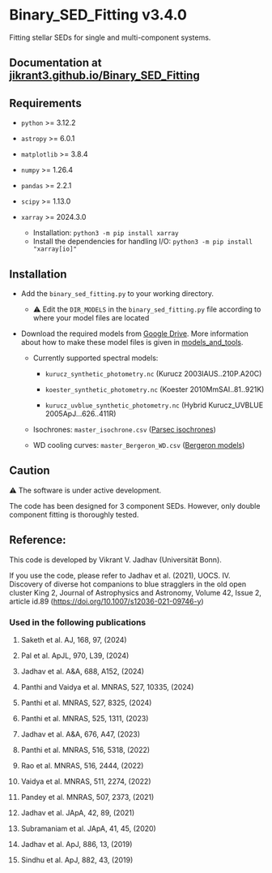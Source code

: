 # Binary_SED_Fitting v3.4.0
Fitting stellar SEDs for single and multi-component systems.

## Documentation at [jikrant3.github.io/Binary_SED_Fitting](https://jikrant3.github.io/Binary_SED_Fitting)

## Requirements
- `python` >= 3.12.2

- `astropy` >= 6.0.1

- `matplotlib` >= 3.8.4

- `numpy` >= 1.26.4

- `pandas` >= 2.2.1

- `scipy` >= 1.13.0

- `xarray` >= 2024.3.0
   - Installation: `python3 -m pip install xarray`
   - Install the dependencies for handling I/O: `python3 -m pip install "xarray[io]"`

## Installation
- Add the `binary_sed_fitting.py` to your working directory.
   - ⚠️ Edit the `DIR_MODELS` in the `binary_sed_fitting.py` file according to where your model files are located

- Download the required models from [Google Drive](https://drive.google.com/drive/folders/1UdpMiPVj-q91IpcmcLBmSXmYh_iDgwTq?usp=sharing). 
  More information about how to make these model files is given in [models_and_tools](https://github.com/jikrant3/models_and_tools/).
   
   - Currently supported spectral models:

      - `kurucz_synthetic_photometry.nc` (Kurucz 2003IAUS..210P.A20C)

      - `koester_synthetic_photometry.nc` (Koester 2010MmSAI..81..921K) 

      - `kurucz_uvblue_synthetic_photometry.nc` (Hybrid Kurucz_UVBLUE 2005ApJ...626..411R)

   - Isochrones: `master_isochrone.csv` ([Parsec isochrones](http://stev.oapd.inaf.it/cmd))

   - WD cooling curves: `master_Bergeron_WD.csv` ([Bergeron models](https://www.astro.umontreal.ca/~bergeron/CoolingModels/))

## Caution
⚠️ The software is under active development. 

The code has been designed for 3 component SEDs. 
However, only double component fitting is thoroughly tested.

## Reference:
This code is developed by Vikrant V. Jadhav (Universität Bonn). 

If you use the code, please refer to Jadhav et al. (2021), UOCS. IV. Discovery of diverse hot companions to blue stragglers in the old open cluster King 2, Journal of Astrophysics and Astronomy, Volume 42, Issue 2, article id.89 (https://doi.org/10.1007/s12036-021-09746-y)

### Used in the following publications
1. Saketh et al. AJ, 168, 97, (2024) 

1. Pal et al. ApJL, 970, L39, (2024) 

1. Jadhav et al. A&A, 688, A152, (2024) 

1. Panthi and Vaidya et al. MNRAS, 527, 10335, (2024) 

1. Panthi et al. MNRAS, 527, 8325, (2024) 

1. Panthi et al. MNRAS, 525, 1311, (2023) 

1. Jadhav et al. A&A, 676, A47, (2023) 

1. Panthi et al. MNRAS, 516, 5318, (2022) 

1. Rao et al. MNRAS, 516, 2444, (2022) 

1. Vaidya et al. MNRAS, 511, 2274, (2022) 

1. Pandey et al. MNRAS, 507, 2373, (2021) 

1. Jadhav et al. JApA, 42, 89, (2021) 

1. Subramaniam et al. JApA, 41, 45, (2020) 

1. Jadhav et al. ApJ, 886, 13, (2019) 

1. Sindhu et al. ApJ, 882, 43, (2019)
